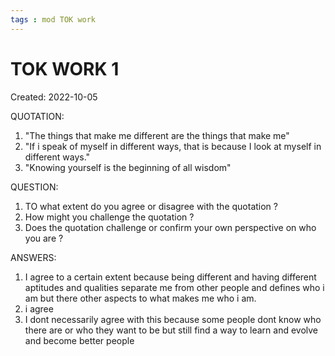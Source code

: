 ```yaml
---
tags : mod TOK work
---
```

# TOK WORK 1
Created: 2022-10-05 

QUOTATION:
1. "The things that make me different are the things that make me"
2. "If i speak of myself in different ways, that is because I look at myself in different ways."
3. "Knowing yourself is the beginning of all wisdom"

QUESTION:
1. TO what extent do you agree or disagree with the quotation ? 
2. How might you challenge the quotation ?
3. Does the quotation challenge or confirm your own perspective on who you are ? 

ANSWERS:
1. I agree to a certain extent because being different and having different aptitudes and qualities separate me from other people and defines who i am but there other aspects to what makes me who i am. 
2. i agree
3. I dont necessarily agree with this because some people dont know who there are or who they want to be but still find a way to learn and evolve and become better people 
